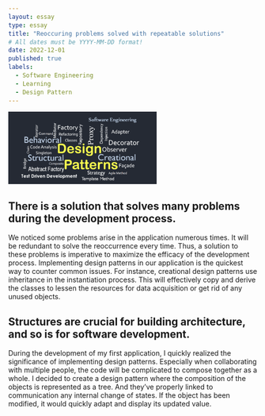 ```yaml
---
layout: essay
type: essay
title: "Reoccuring problems solved with repeatable solutions"
# All dates must be YYYY-MM-DD format!
date: 2022-12-01
published: true
labels:
  - Software Engineering
  - Learning
  - Design Pattern
---
```


<img width="300px" class="rounded float-start pe-4" src="../img/1.PNG">

## There is a solution that solves many problems during the development process.
We noticed some problems arise in the application numerous times. It will be redundant to solve the reoccurrence every time. 
Thus, a solution to these problems is imperative to maximize the efficacy of the development process. 
Implementing design patterns in our application is the quickest way to counter common issues. 
For instance, creational design patterns use inheritance in the instantiation process. 
This will effectively copy and derive the classes to lessen the resources for data acquisition or get rid of any unused objects. 

## Structures are crucial for building architecture, and so is for software development.
During the development of my first application, I quickly realized the significance of implementing design patterns. 
Especially when collaborating with multiple people, the code will be complicated to compose together as a whole. 
I decided to create a design pattern where the composition of the objects is represented as a tree. 
And they’ve properly linked to communication any internal change of states. If the object has been modified, it would quickly adapt and display its updated value. 
